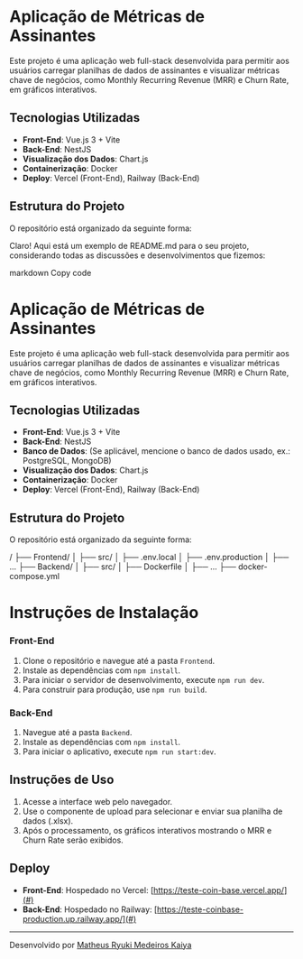 # Aplicação de Métricas de Assinantes

Este projeto é uma aplicação web full-stack desenvolvida para permitir aos usuários carregar planilhas de dados de assinantes e visualizar métricas chave de negócios, como Monthly Recurring Revenue (MRR) e Churn Rate, em gráficos interativos.

## Tecnologias Utilizadas

- **Front-End**: Vue.js 3 + Vite
- **Back-End**: NestJS
- **Visualização dos Dados**: Chart.js
- **Containerização**: Docker
- **Deploy**: Vercel (Front-End), Railway (Back-End)

## Estrutura do Projeto

O repositório está organizado da seguinte forma:

Claro! Aqui está um exemplo de README.md para o seu projeto, considerando todas as discussões e desenvolvimentos que fizemos:

markdown
Copy code

# Aplicação de Métricas de Assinantes

Este projeto é uma aplicação web full-stack desenvolvida para permitir aos usuários carregar planilhas de dados de assinantes e visualizar métricas chave de negócios, como Monthly Recurring Revenue (MRR) e Churn Rate, em gráficos interativos.

## Tecnologias Utilizadas

- **Front-End**: Vue.js 3 + Vite
- **Back-End**: NestJS
- **Banco de Dados**: (Se aplicável, mencione o banco de dados usado, ex.: PostgreSQL, MongoDB)
- **Visualização dos Dados**: Chart.js
- **Containerização**: Docker
- **Deploy**: Vercel (Front-End), Railway (Back-End)

## Estrutura do Projeto

O repositório está organizado da seguinte forma:

/
├── Frontend/
│ ├── src/
│ ├── .env.local
│ ├── .env.production
│ ├── ...
├── Backend/
│ ├── src/
│ ├── Dockerfile
│ ├── ...
├── docker-compose.yml

# Instruções de Instalação

### Front-End

1. Clone o repositório e navegue até a pasta `Frontend`.
2. Instale as dependências com `npm install`.
3. Para iniciar o servidor de desenvolvimento, execute `npm run dev`.
4. Para construir para produção, use `npm run build`.

### Back-End

1. Navegue até a pasta `Backend`.
2. Instale as dependências com `npm install`.
3. Para iniciar o aplicativo, execute `npm run start:dev`.

## Instruções de Uso

1. Acesse a interface web pelo navegador.
2. Use o componente de upload para selecionar e enviar sua planilha de dados (.xlsx).
3. Após o processamento, os gráficos interativos mostrando o MRR e Churn Rate serão exibidos.

## Deploy

- **Front-End**: Hospedado no Vercel: [https://teste-coin-base.vercel.app/](#)
- **Back-End**: Hospedado no Railway: [https://teste-coinbase-production.up.railway.app/](#)

---

Desenvolvido por [Matheus Ryuki Medeiros Kaiya](#)